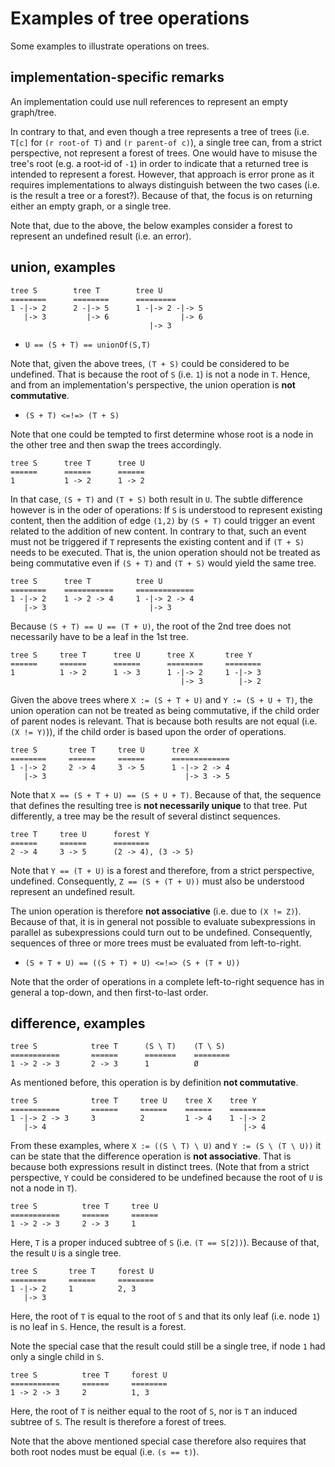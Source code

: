 
<!-- ======================================================================= -->
# Examples of tree operations

Some examples to illustrate operations on trees.

<!-- ======================================================================= -->
## implementation-specific remarks

An implementation could use null references to represent an empty graph/tree.

In contrary to that, and even though a tree represents a tree of trees (i.e.
`T[c]` for `(r root-of T)` and `(r parent-of c)`), a single tree can, from a
strict perspective, not represent a forest of trees. One would have to misuse
the tree's root (e.g. a root-id of `-1`) in order to indicate that a returned
tree is intended to represent a forest. However, that approach is error prone
as it requires implementations to always distinguish between the two cases
(i.e. is the result a tree or a forest?). Because of that, the focus is on
returning either an empty graph, or a single tree.

Note that, due to the above, the below examples consider a forest to represent
an undefined result (i.e. an error).

<!-- ======================================================================= -->
## union, examples

```
tree S        tree T        tree U
========      ========      =========
1 -|-> 2      2 -|-> 5      1 -|-> 2 -|-> 5
   |-> 3         |-> 6                |-> 6
                               |-> 3
```

* `U == (S + T) == unionOf(S,T)`

Note that, given the above trees, `(T + S)` could be considered to be undefined.
That is because the root of `S` (i.e. `1`) is not a node in `T`. Hence, and from
an implementation's perspective, the union operation is **not commutative**.

* `(S + T) <=!=> (T + S)`

Note that one could be tempted to first determine whose root is a node in the
other tree and then swap the trees accordingly.

```
tree S      tree T      tree U
======      ======      ======
1           1 -> 2      1 -> 2
```

In that case, `(S + T)` and `(T + S)` both result in `U`. The subtle difference
however is in the oder of operations: If `S` is understood to represent existing
content, then the addition of edge `(1,2)` by `(S + T)` could trigger an event
related to the addition of new content. In contrary to that, such an event must
not be triggered if `T` represents the existing content and if `(T + S)` needs
to be executed. That is, the union operation should not be treated as being
commutative even if `(S + T)` and `(T + S)` would yield the same tree.

```
tree S      tree T          tree U
========    ===========     =============
1 -|-> 2    1 -> 2 -> 4     1 -|-> 2 -> 4
   |-> 3                       |-> 3
```

Because `(S + T) == U == (T + U)`, the root of the 2nd tree does not
necessarily have to be a leaf in the 1st tree.

```
tree S     tree T      tree U      tree X       tree Y
======     ======      ======      ========     ========
1          1 -> 2      1 -> 3      1 -|-> 2     1 -|-> 3
                                      |-> 3        |-> 2
```

Given the above trees where `X := (S + T + U)` and `Y := (S + U + T)`, the
union operation can not be treated as being commutative, if the child order
of parent nodes is relevant. That is because both results are not equal
(i.e. `(X != Y)`)), if the child order is based upon the order of operations.

```
tree S       tree T     tree U      tree X
========     ======     ======      =============
1 -|-> 2     2 -> 4     3 -> 5      1 -|-> 2 -> 4
   |-> 3                               |-> 3 -> 5
```

Note that `X == (S + T + U) == (S + U + T)`. Because of that, the sequence
that defines the resulting tree is **not necessarily unique** to that tree.
Put differently, a tree may be the result of several distinct sequences.

```
tree T     tree U      forest Y
======     ======      ========
2 -> 4     3 -> 5      (2 -> 4), (3 -> 5)
```

Note that `Y == (T + U)` is a forest and therefore, from a strict perspective,
undefined. Consequently, `Z == (S + (T + U))` must also be understood represent
an undefined result.

The union operation is therefore **not associative** (i.e. due to `(X != Z)`).
Because of that, it is in general not possible to evaluate subexpressions
in parallel as subexpressions could turn out to be undefined. Consequently,
sequences of three or more trees must be evaluated from left-to-right.

* `(S + T + U) == ((S + T) + U) <=!=> (S + (T + U))`

Note that the order of operations in a complete left-to-right sequence has
in general a top-down, and then first-to-last order.

<!-- ======================================================================= -->
## difference, examples

```
tree S            tree T      (S \ T)    (T \ S)
===========       ======      =======    ========
1 -> 2 -> 3       2 -> 3      1          Ø
```

As mentioned before, this operation is by definition **not commutative**.

```
tree S            tree T     tree U    tree X    tree Y
===========       ======     ======    ======    ========
1 -|-> 2 -> 3     3          2         1 -> 4    1 -|-> 2
   |-> 4                                            |-> 4
```

From these examples, where `X := ((S \ T) \ U)` and `Y := (S \ (T \ U))` it
can be state that the difference operation is **not associative**. That is
because both expressions result in distinct trees. (Note that from a strict
perspective, `Y` could be considered to be undefined because the root of
`U` is not a node in `T`).

```
tree S          tree T     tree U
===========     ======     ======
1 -> 2 -> 3     2 -> 3     1
```

Here, `T` is a proper induced subtree of `S` (i.e. `(T == S[2])`).
Because of that, the result `U` is a single tree.

```
tree S       tree T     forest U
========     ======     ========
1 -|-> 2     1          2, 3
   |-> 3
```

Here, the root of `T` is equal to the root of `S` and that its only
leaf (i.e. node `1`) is no leaf in `S`. Hence, the result is a forest.

Note the special case that the result could still be a single tree,
if node `1` had only a single child in `S`.

```
tree S          tree T     forest U
===========     ======     ========
1 -> 2 -> 3     2          1, 3
```

Here, the root of `T` is neither equal to the root of `S`, nor is `T`
an induced subtree of `S`. The result is therefore a forest of trees.

Note that the above mentioned special case therefore also requires
that both root nodes must be equal (i.e. `(s == t)`).
